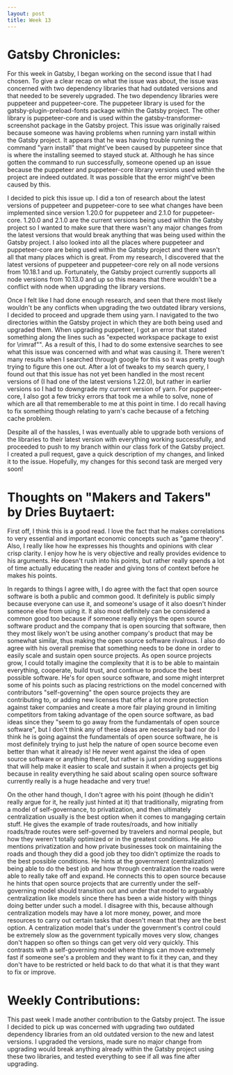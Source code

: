 ```yaml
---
layout: post
title: Week 13
---
```


# Gatsby Chronicles:  
For this week in Gatsby, I began working on the second issue that I had chosen. To give a clear recap on what the issue was about, the issue was concerned with two dependency libraries that had outdated versions and that needed to be severely upgraded. The two dependency libraries were puppeteer and puppeteer-core. The puppeteer library is used for the gatsby-plugin-preload-fonts package within the Gatsby project. The other library is puppeteer-core and is used within the gatsby-transformer-screenshot package in the Gatsby project. This issue was originally raised because someone was having problems when running yarn install within the Gatsby project. It appears that he was having trouble running the command "yarn install" that might've been caused by puppeteer since that is where the installing seemed to stayed stuck at. Although he has since gotten the command to run successfully, someone opened up an issue because the puppeteer and puppeteer-core library versions used within the project are indeed outdated. It was possible that the error might've been caused by this. 

I decided to pick this issue up. I did a ton of research about the latest versions of puppeteer and puppeteer-core to see what changes have been implemented since version 1.20.0 for puppeteer and 2.1.0 for puppeteer-core. 1.20.0 and 2.1.0 are the current versions being used within the Gatsby project so I wanted to make sure that there wasn't any major changes from the latest versions that would break anything that was being used within the Gatsby project. I also looked into all the places where puppeteer and puppeteer-core are being used within the Gatsby project and there wasn't all that many places which is great. From my research, I discovered that the latest versions of puppeteer and puppeteer-core rely on all node versions from 10.18.1 and up. Fortunately, the Gatsby project currently supports all node versions from 10.13.0 and up so this means that there wouldn't be a conflict with node when upgrading the library versions.

Once I felt like I had done enough research, and seen that there most likely wouldn't be any conflicts when upgrading the two outdated library versions, I decided to proceed and upgrade them using yarn. I navigated to the two directories within the Gatsby project in which they are both being used and upgraded them. When upgrading puppeteer, I got an error that stated something along the lines such as "expected workspace package to exist for \rimraf\"". As a result of this, I had to do some extensive searches to see what this issue was concerned with and what was causing it. There weren't many results when I searched through google for this so it was pretty tough trying to figure this one out. After a lot of tweaks to my search query, I found out that this issue has not yet been handled in the most recent versions of  (I had one of the latest versions 1.22.0), but rather in earlier versions so I had to downgrade my current version of yarn.  For puppeteer-core, I also got a few tricky errors that took me a while to solve, none of which are all that rememberable to me at this point in time. I do recall having to fix something though relating to yarn's cache because of a fetching cache problem. 

Despite all of the hassles, I was eventually able to upgrade both versions of the libraries to their latest version with everything working successfully, and proceeded to push to my branch within our class fork of the Gatsby project. I created a pull request, gave a quick description of my changes, and linked it to the issue. Hopefully, my changes for this second task are merged very soon! 

# Thoughts on "Makers and Takers" by Dries Buytaert:
First off, I think this is a good read. I love the fact that he makes correlations to very essential and important economic concepts such as "game theory". Also, I really like how he expresses his thoughts and opinions with clear crisp clarity. I enjoy how he is very objective and really provides evidence to his arguments. He doesn't rush into his points, but rather really spends a lot of time actually educating the reader and giving tons of context before he makes his points.

In regards to things I agree with, I do agree with the fact that open source software is both a public and common good. It definitely is public simply because everyone can use it, and someone's usage of it also doesn't hinder someone else from using it. It also most definitely can be considered a common good too because if someone really enjoys the open source software product and the company that is open sourcing that software, then they most likely won't be using another company's product that may be somewhat similar, thus making the open source software rivalrous. I also do agree with his overall premise that something needs to be done in order to easily scale and sustain open source projects. As open source projects grow, I could totally imagine the complexity that it is to be able to maintain everything, cooperate, build trust, and continue to produce the best possible software. He's for open source software, and some might interpret some of his points such as placing restrictions on the model concerned with contributors "self-governing" the open source projects they are contributing to, or adding new licenses that offer a lot more protection against taker companies and create a more fair playing ground in limiting competitors from taking advantage of the open source software, as bad ideas since they "seem to go away from the fundamentals of open source software", but I don't think any of these ideas are necessarily bad nor do I think he is going against the fundamentals of open source software, he is most definitely trying to just help the nature of open source become even better than what it already is! He never went against the idea of open source software or anything therof, but rather is just providing suggestions that will help make it easier to scale and sustain it when a projects get big because in reality everything he said about scaling open source software currently really is a huge headache and very true!

On the other hand though, I don't agree with his point (though he didin't really argue for it, he really just hinted at it) that traditionally, migrating from a model of self-governance, to privatization, and then ultimately centralization usually is the best option when it comes to mangaging certain stuff. He gives the example of trade routes/roads, and how initially roads/trade routes were self-governed by travelers and normal people, but how they weren't totally optimized or in the greatest conditions. He also mentions privatization and how private businesses took on maintaining the roads and though they did a good job they too didn't optimize the roads to the best possible conditions. He hints at the government (centralization) being able to do the best job and how through centralization the roads were able to really take off and expand. He connects this to open source because he hints that open source projects that are currently under the self-governing model should transition out and under that model to arguably centralization like models since there has been a wide history with things doing better under such a model. I disagree with this, because although centralization models may have a lot more money, power, and more resources to carry out certain tasks that doesn't mean that they are the best option. A centralization model that's under the government's control could be extremely slow as the government typically moves very slow, changes don't happen so often so things can get very old very quickly. This contrasts with a self-governing model where things can move extremely fast if someone see's a problem and they want to fix it they can, and they don't have to be restricted or held back to do that what it is that they want to fix or improve.

# Weekly Contributions:
This past week I made another contribution to the Gatsby project. The issue I decided to pick up was concerned with upgrading two outdated dependency libraries from an old outdated version to the new and latest versions. I upgraded the versions, made sure no major change from upgrading would break anything already within the Gatsby project using these two libraries, and tested everything to see if all was fine after upgrading.